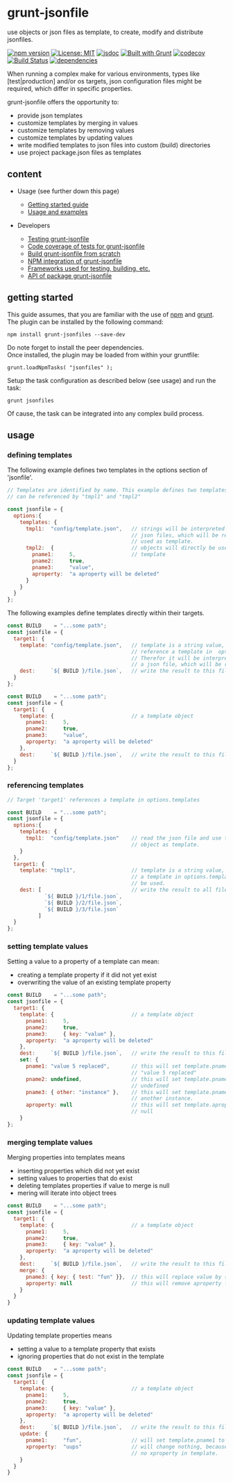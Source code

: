 # grunt-jsonfile

use objects or json files as template, to create, modify and distribute jsonfiles.  

[![npm version](https://img.shields.io/npm/v/grunt-jsonfile?color=blue)](https://www.npmjs.com/package/grunt-jsonfile)
[![License: MIT](https://img.shields.io/badge/License-MIT-blue.svg)](https://opensource.org/licenses/MIT)
[![jsdoc](https://img.shields.io/static/v1?label=jsdoc&message=%20api%20&color=blue)](https://jsdoc.app/)
[![Built with Grunt](https://cdn.gruntjs.com/builtwith.svg)](https://gruntjs.com/)
[![codecov](https://codecov.io/gh/db-developer/grunt-jsonfile/branch/master/graph/badge.svg)](https://codecov.io/gh/db-developer/grunt-jsonfile)
[![Build Status](https://travis-ci.com/db-developer/grunt-jsonfile.svg?branch=master)](https://travis-ci.com/db-developer/grunt-jsonfile)
[![dependencies](https://david-dm.org/db-developer/grunt-jsonfile.svg)](https://david-dm.org/)

When running a complex make for various environments, types like [test|production]
and/or os targets, json configuration files might be required, which differ in
specific properties.  

grunt-jsonfile offers the opportunity to:

* provide json templates
* customize templates by merging in values
* customize templates by removing values
* customize templates by updating values
* write modified templates to json files into custom (build) directories
* use project package.json files as templates

## content ##

* Usage (see further down this page)
  * [Getting started guide](#getting-started)
  * [Usage and examples](#usage)

* Developers
  * [Testing grunt-jsonfile](docs/grunt.md#testing)
  * [Code coverage of tests for grunt-jsonfile](docs/grunt.md#code-coverage)
  * [Build grunt-jsonfile from scratch](docs/grunt.md#building)
  * [NPM integration of grunt-jsonfile](docs/grunt.md#npm_integration)
  * [Frameworks used for testing, building, etc.](docs/frameworks.md)
  * [API of package grunt-jsonfile](docs/api.index.md)

## getting started ##

This guide assumes, that you are familiar with the use of [npm](https://npmjs.com "Homepage of npm") and [grunt](https://gruntjs.com "Homepage of grunt").  
The plugin can be installed by the following command:

<code>npm install grunt-jsonfiles --save-dev</code>

Do note forget to install the peer dependencies.  
Once installed, the plugin may be loaded from within your gruntfile:

<code>grunt.loadNpmTasks( "jsonfiles" );</code>

Setup the task configuration as described below (see usage) and run the task:

<code>grunt jsonfiles</code>

Of cause, the task can be integrated into any complex build process.

## usage ##

### defining templates ###

The following example defines two templates in the options section of 'jsonfile'.

```javascript
// Templates are identified by name. This example defines two templates, which
// can be referenced by "tmpl1" and "tmpl2"

const jsonfile = {
  options:{
    templates: {
      tmpl1:  "config/template.json",   // strings will be interpreted as path to
                                        // json files, which will be required and
                                        // used as template.
      tmpl2:  {                         // objects will directly be used as
        pname1:     5,                  // template
        pname2:     true,
        pname3:     "value",
        aproperty:  "a aproperty will be deleted"
      }
    }
  }
};
```

The following examples define templates directly within their targets.

```javascript
const BUILD    = "...some path";
const jsonfile = {
  target1: {
    template: "config/template.json",   // template is a string value, and does not
                                        // reference a template in  options.templates.
                                        // Therefor it will be interpreted as path to
                                        // a json file, which will be required.
    dest:     `${ BUILD }/file.json`,   // write the result to this file.
  }
};
```

```javascript
const BUILD    = "...some path";
const jsonfile = {
  target1: {
    template: {                         // a template object
      pname1:     5,
      pname2:     true,
      pname3:     "value",
      aproperty:  "a aproperty will be deleted"
    },
    dest:     `${ BUILD }/file.json`,   // write the result to this file.
  }
};
```

### referencing templates ###

```javascript
// Target 'target1' references a template in options.templates

const BUILD    = "...some path";
const jsonfile = {
  options:{
    templates: {
      tmpl1:  "config/template.json"    // read the json file and use the resulting
                                        // object as template.
    }
  },
  target1: {
    template: "tmpl1",                  // template is a string value, and references
                                        // a template in options.templates which will
                                        // be used.
    dest: [                             // write the result to all files in this array
            `${ BUILD }/1/file.json`,   
            `${ BUILD }/2/file.json`,
            `${ BUILD }/3/file.json`
          ]
  }
};
```

### setting template values ###

Setting a value to a property of a template can mean:
* creating a template property if it did not yet exist
* overwriting the value of an existing template property

```javascript
const BUILD    = "...some path";
const jsonfile = {
  target1: {
    template: {                         // a template object
      pname1:     5,
      pname2:     true,
      pname3:     { key: "value" },
      aproperty:  "a aproperty will be deleted"
    },
    dest:     `${ BUILD }/file.json`,   // write the result to this file.
    set: {
      pname1: "value 5 replaced",       // this will set template.pname1 to
                                        // "value 5 replaced"
      pname2: undefined,                // this will set template.pname2 to
                                        // undefined
      pname3: { other: "instance" },    // this will set template.pname3 to
                                        // another instance.
      aproperty: null                   // this will set template.aproperty to
                                        // null
    }
};
```

### merging template values ###

Merging properties into templates means
* inserting properties which did not yet exist
* setting values to properties that do exist
* deleting templates properties if value to merge is null
* mering will iterate into object trees

```javascript
const BUILD    = "...some path";
const jsonfile = {
  target1: {
    template: {                         // a template object
      pname1:     5,
      pname2:     true,
      pname3:     { key: "value" },
      aproperty:  "a aproperty will be deleted"
    },
    dest:     `${ BUILD }/file.json`,   // write the result to this file.
    merge: {
      pname3: { key: { test: "fun" }},  // this will replace value by { test: "fun" }
      aproperty: null                   // this will remove aproperty from template
    }
  }
}

```

### updating template values ###

Updating template properties means
* setting a value to a template property that exists
* ignoring properties that do not exist in the template

```javascript
const BUILD    = "...some path";
const jsonfile = {
  target1: {
    template: {                         // a template object
      pname1:     5,
      pname2:     true,
      pname3:     { key: "value" },
      aproperty:  "a aproperty will be deleted"
    },
    dest:     `${ BUILD }/file.json`,   // write the result to this file.
    update: {
      pname1:     "fun",                // will set template.pname1 to "fun"
      xproperty:  "uups"                // will change nothing, because there is
                                        // no xproperty in template.      
    }
  }
}
```
